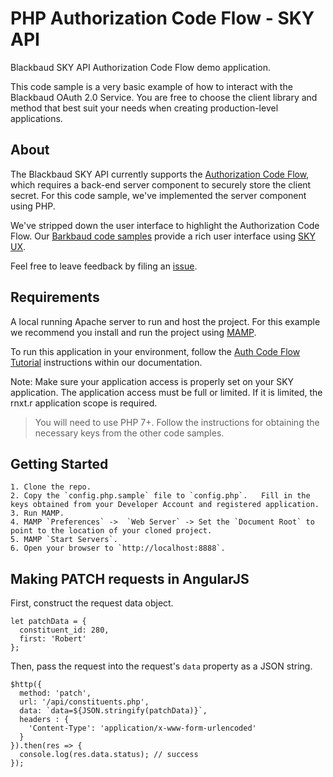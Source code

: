 # PHP Authorization Code Flow - SKY API

Blackbaud SKY API Authorization Code Flow demo application.

This code sample is a very basic example of how to interact with the Blackbaud OAuth 2.0 Service.  You are free to choose the client library and method that best suit your needs when creating production-level applications.

## About

The Blackbaud SKY API currently supports the [Authorization Code Flow](https://developer.blackbaud.com/skyapi/docs/authorization), which requires a back-end server component to securely store the client secret.  For this code sample, we've implemented the server component using PHP.

We've stripped down the user interface to highlight the Authorization Code Flow.  Our [Barkbaud code samples](https://developer.blackbaud.com/skyapi/docs/code) provide a rich user interface using [SKY UX](http://developer.blackbaud.com/skyux).

Feel free to leave feedback by filing an [issue](https://github.com/blackbaud/sky-api-auth-tutorial/issues).

## Requirements

A local running Apache server to run and host the project.  For this example we recommend you install and run the project using [MAMP](https://www.mamp.info/en/).

To run this application in your environment, follow the [Auth Code Flow Tutorial](https://developer.blackbaud.com/skyapi/docs/code/auth-flows/auth-code-flow) instructions within our documentation. 

Note: Make sure your application access is properly set on your SKY application. The application access must be full or limited. If it is limited, the rnxt.r application scope is required.

> You will need to use PHP 7+.   Follow the instructions for obtaining the necessary keys from the other code samples.

## Getting Started

    1. Clone the repo.
    2. Copy the `config.php.sample` file to `config.php`.   Fill in the keys obtained from your Developer Account and registered application.
    3. Run MAMP.
    4. MAMP `Preferences` ->  `Web Server` -> Set the `Document Root` to point to the location of your cloned project.
    5. MAMP `Start Servers`.
    6. Open your browser to `http://localhost:8888`.

## Making PATCH requests in AngularJS

First, construct the request data object.

```
let patchData = {
  constituent_id: 280,
  first: 'Robert'
};
```

Then, pass the request into the request's `data` property as a JSON string.
```
$http({
  method: 'patch',
  url: '/api/constituents.php',
  data: `data=${JSON.stringify(patchData)}`,
  headers : {
    'Content-Type': 'application/x-www-form-urlencoded'
  }
}).then(res => {
  console.log(res.data.status); // success
});
```
